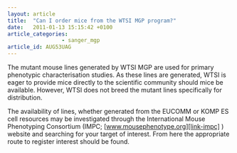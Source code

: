 ```yaml
---
layout: article
title:  "Can I order mice from the WTSI MGP program?"
date:   2011-01-13 15:15:42 +0100
article_categories: 
                 - sanger_mgp
article_id: AUG53UAG
---
```


The mutant mouse lines generated by WTSI MGP are used for primary phenotypic characterisation studies. As these lines are generated, WTSI is eager to provide mice directly to the scientific community should mice be available. However, WTSI does not breed the mutant lines specifically for distribution.

The availability of lines, whether generated from the EUCOMM or KOMP ES cell resources may be investigated through the International Mouse Phenotyping Consortium (IMPC; [www.mousephenotype.org][link-impc] ) website and searching for your target of interest. From here the appropriate route to register interest should be found.

[link-impc]: 'https://www.mousephenotype.org/data/search/allele2?kw=*&fq=(mouse_available:"true")'